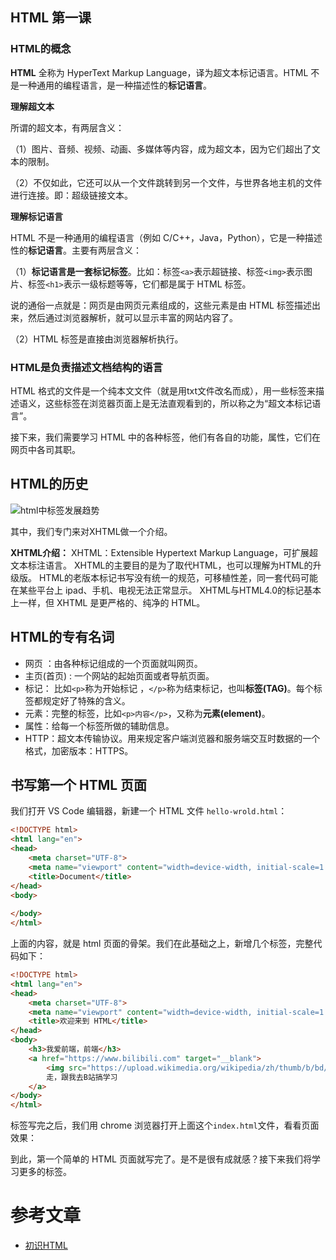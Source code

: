 ## HTML 第一课

### HTML的概念

**HTML** 全称为 HyperText Markup Language，译为超文本标记语言。HTML 不是一种通用的编程语言，是一种描述性的**标记语言**。

**理解超文本**

所谓的超文本，有两层含义：

（1）图片、音频、视频、动画、多媒体等内容，成为超文本，因为它们超出了文本的限制。

（2）不仅如此，它还可以从一个文件跳转到另一个文件，与世界各地主机的文件进行连接。即：超级链接文本。

**理解标记语言**

HTML 不是一种通用的编程语言（例如 C/C++，Java，Python），它是一种描述性的**标记语言**。主要有两层含义：

（1）**标记语言是一套标记标签**。比如：标签`<a>`表示超链接、标签`<img>`表示图片、标签`<h1>`表示一级标题等等，它们都是属于 HTML 标签。

说的通俗一点就是：网页是由网页元素组成的，这些元素是由 HTML 标签描述出来，然后通过浏览器解析，就可以显示丰富的网站内容了。

（2）HTML 标签是直接由浏览器解析执行。

### HTML是负责描述文档结构的语言

HTML 格式的文件是一个纯本文文件（就是用txt文件改名而成），用一些标签来描述语义，这些标签在浏览器页面上是无法直观看到的，所以称之为“超文本标记语言”。

接下来，我们需要学习 HTML 中的各种标签，他们有各自的功能，属性，它们在网页中各司其职。

## HTML的历史

![html中标签发展趋势](http://img.smyhvae.com/20151001_1001.png)

其中，我们专门来对XHTML做一个介绍。

**XHTML介绍：**
XHTML：Extensible Hypertext Markup Language，可扩展超文本标注语言。
XHTML的主要目的是为了取代HTML，也可以理解为HTML的升级版。
HTML的老版本标记书写没有统一的规范，可移植性差，同一套代码可能在某些平台上 ipad、手机、电视无法正常显示。
XHTML与HTML4.0的标记基本上一样，但 XHTML 是更严格的、纯净的 HTML。

## HTML的专有名词

- 网页 ：由各种标记组成的一个页面就叫网页。
- 主页(首页) : 一个网站的起始页面或者导航页面。
- 标记：  比如`<p>`称为开始标记 ，`</p>`称为结束标记，也叫**标签(TAG)**。每个标签都规定好了特殊的含义。
- 元素：完整的标签，比如`<p>内容</p>`，又称为**元素(element)**。
- 属性：给每一个标签所做的辅助信息。
- HTTP：超文本传输协议。用来规定客户端浏览器和服务端交互时数据的一个格式，加密版本：HTTPS。

## 书写第一个 HTML 页面

我们打开 VS Code 编辑器，新建一个 HTML 文件 `hello-wrold.html`：

```html
<!DOCTYPE html>
<html lang="en">
<head>
    <meta charset="UTF-8">
    <meta name="viewport" content="width=device-width, initial-scale=1.0">
    <title>Document</title>
</head>
<body>
	
</body>
</html>
```

上面的内容，就是 html 页面的骨架。我们在此基础之上，新增几个标签，完整代码如下：

```html
<!DOCTYPE html>
<html lang="en">
<head>
    <meta charset="UTF-8">
    <meta name="viewport" content="width=device-width, initial-scale=1.0">
    <title>欢迎来到 HTML</title>
</head>
<body>
    <h3>我爱前端，前端</h3>
    <a href="https://www.bilibili.com" target="__blank">
        <img src="https://upload.wikimedia.org/wikipedia/zh/thumb/b/bd/Bilibili_Logo_Blue.svg/440px-Bilibili_Logo_Blue.svg.png" alt="">
        走，跟我去B站搞学习
    </a>
</body>
</html>
```

标签写完之后，我们用 chrome 浏览器打开上面这个`index.html`文件，看看页面效果：



到此，第一个简单的 HTML 页面就写完了。是不是很有成就感？接下来我们将学习更多的标签。

# 参考文章

- [初识HTML](https://github.com/qianguyihao/Web/blob/master/01-HTML/03-%E5%88%9D%E8%AF%86HTML.md)
